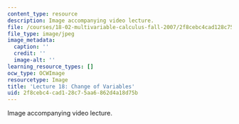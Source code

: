 ```yaml
---
content_type: resource
description: Image accompanying video lecture.
file: /courses/18-02-multivariable-calculus-fall-2007/2f8cebc4cad128c75aa6862d4a18d75b_18.jpg
file_type: image/jpeg
image_metadata:
  caption: ''
  credit: ''
  image-alt: ''
learning_resource_types: []
ocw_type: OCWImage
resourcetype: Image
title: 'Lecture 18: Change of Variables'
uid: 2f8cebc4-cad1-28c7-5aa6-862d4a18d75b
---
```

Image accompanying video lecture.